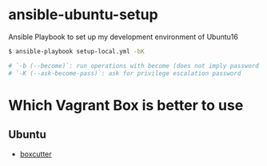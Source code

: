 # ansible-ubuntu-setup
Ansible Playbook to set up my development environment of Ubuntu16


```bash
$ ansible-playbook setup-local.yml -bK

# `-b (--become)`: run operations with become (does not imply password prompting)
# `-K (--ask-become-pass)`: ask for privilege escalation password 
```


# Which Vagrant Box is better to use
## Ubuntu
- [boxcutter](https://github.com/boxcutter/ubuntu)
